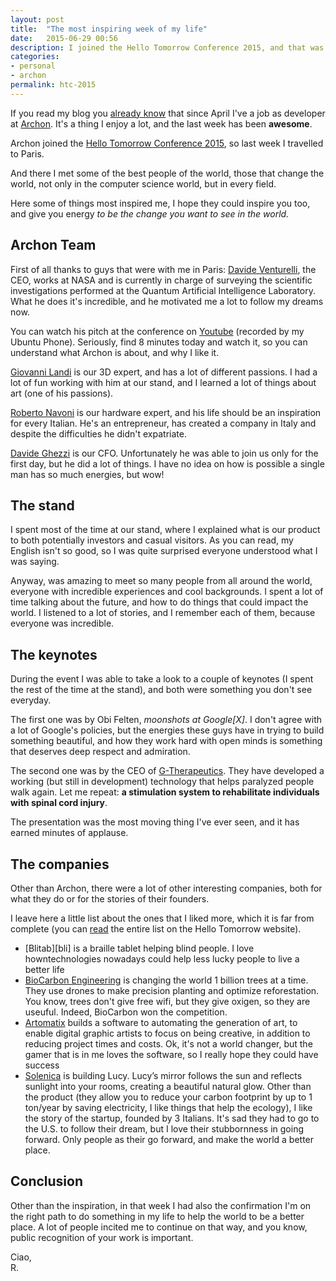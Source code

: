 ```yaml
---
layout: post
title:  "The most inspiring week of my life"
date:   2015-06-29 00:56
description: I joined the Hello Tomorrow Conference 2015, and that was amazing
categories:
- personal
- archon
permalink: htc-2015
---
```


If you read my blog you [already know][job] that since April I've a job as
developer at [Archon][archon]. It's a thing I enjoy a lot, and the last week has
been **awesome**.

Archon joined the [Hello Tomorrow Conference 2015][htc], so last week I
travelled to Paris.

And there I met some of the best people of the world, those that change the
world, not only in the computer science world, but in every field.

Here some of things most inspired me, I hope they could inspire you too, and
give you energy *to be the change you want to see in the world.*

## Archon Team

First of all thanks to guys that were with me in Paris: [Davide
Venturelli][ventu], the CEO, works at NASA and is currently in charge of
surveying the scientific investigations performed at the Quantum Artificial
Intelligence Laboratory. What he does it's incredible, and he motivated me a lot
to follow my dreams now.

You can watch his pitch at the conference on [Youtube][yt] (recorded by my
Ubuntu Phone). Seriously, find 8 minutes today and watch it, so you can
understand what Archon is about, and why I like it.

[Giovanni Landi][landi] is our 3D expert, and has a lot of different passions. I
had a lot of fun working with him at our stand, and I learned a lot of things
about art (one of his passions).

[Roberto Navoni][navoni] is our hardware expert, and his life should be an
inspiration for every Italian. He's an entrepreneur, has created a company in
Italy and despite the difficulties he didn't expatriate.

[Davide Ghezzi][ghezzi] is our CFO. Unfortunately he was able to join us only
for the first day, but he did a lot of things. I have no idea on how is possible
a single man has so much energies, but wow!

## The stand

I spent most of the time at our stand, where I explained what is our product to
both potentially investors and casual visitors. As you can read, my English
isn't so good, so I was quite surprised everyone understood what I was saying.

Anyway, was amazing to meet so many people from all around the world, everyone
with incredible experiences and cool backgrounds. I spent a lot of time talking
about the future, and how to do things that could impact the world. I listened
to a lot of stories, and I remember each of them, because everyone was
incredible.  

## The keynotes

During the event I was able to take a look to a couple of keynotes (I spent the
rest of the time at the stand), and both were something you don't see everyday.

The first one was by Obi Felten, *moonshots at Google[X]*. I don't agree with a
lot of Google's policies, but the energies these guys have in trying to build
something beautiful, and how they work hard with open minds is something that
deserves deep respect and admiration.

The second one was by the CEO of [G-Therapeutics][g]. They have developed a
working (but still in development) technology that helps paralyzed people walk
again. Let me repeat: **a stimulation system to rehabilitate individuals with
spinal cord injury**.

The presentation was the most moving thing I've ever seen, and it has earned
minutes of applause.

## The companies

Other than Archon, there were a lot of other interesting companies, both for
what they do or for the stories of their founders.

I leave here a little list about the ones that I liked more, which it is far
from complete (you can [read][read] the entire list on the Hello Tomorrow website).

- [Blitab][bli] is a braille tablet helping blind people. I love howntechnologies nowadays could help less lucky people to live a better life
- [BioCarbon Engineering][bio] is changing the world 1 billion trees at a time. They use drones to make precision planting and optimize reforestation. You know, trees don't give free wifi, but they give oxigen, so they are useuful. Indeed, BioCarbon won the competition.
- [Artomatix][art] builds a software to automating the generation of art, to enable digital graphic artists to focus on being creative, in addition to reducing project times and costs. Ok, it's not a world changer, but the gamer that is in me loves the software, so I really hope they could have success
- [Solenica][solenica] is building Lucy. Lucy’s mirror follows the sun and reflects sunlight into your rooms, creating a beautiful natural glow. Other than the product (they allow you to reduce your carbon footprint by up to 1 ton/year by saving electricity, I like things that help the ecology), I like the story of the startup, founded by 3 Italians. It's sad they had to go to the U.S. to follow their dream, but I love their stubbornness in going forward. Only people as their go forward, and make the world a better place.

## Conclusion

Other than the inspiration, in that week I had also the confirmation I'm on the
right path to do something in my life to help the world to be a better place. A
lot of people incited me to continue on that way, and you know, public
recognition of your work is important.

Ciao,<br/>
R.

[donation]: http://rpadovani.com/donations/
[job]: http://rpadovani.com/my-first-job/
[archon]: http://www.archondronics.com/
[htc]: http://hello-tomorrow.org/
[ventu]: http://www.nas.nasa.gov/quantum/venturelli.html
[yt]: https://www.youtube.com/watch?v=a-oEkJvcf2s
[landi]: https://www.linkedin.com/in/neurograph
[navoni]: https://it.linkedin.com/in/robertonavoni
[ghezzi]: https://it.linkedin.com/in/dghezzi
[g]: http://www.gtherapeutics.com/#Home
[read]: http://hello-tomorrow.org/semifinalists/
[blitab]: http://blitab.com/
[bio]: http://www.biocarbonengineering.com/
[art]: http://artomatix.com/
[solenica]: http://solenica.com/

